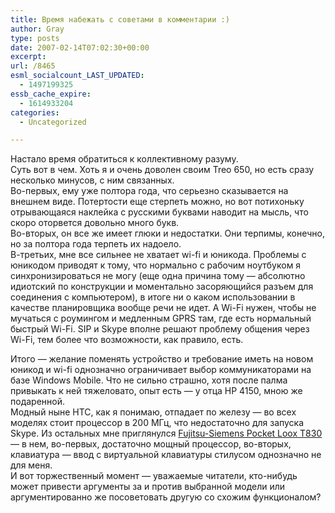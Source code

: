 ```yaml
---
title: Время набежать с советами в комментарии :)
author: Gray
type: posts
date: 2007-02-14T07:02:30+00:00
excerpt:
url: /8465
esml_socialcount_LAST_UPDATED:
  - 1497199325
essb_cache_expire:
  - 1614933204
categories:
  - Uncategorized

---
```








Настало время обратиться к коллективному разуму.  
Суть вот в чем. Хоть я и очень доволен своим Treo 650, но есть сразу несколько минусов, с ним связанных.  
Во-первых, ему уже полтора года, что серьезно сказывается на внешнем виде. Потертости еще стерпеть можно, но вот потихоньку отрывающаяся наклейка с русскими буквами наводит на мысль, что скоро оторвется довольно много букв.  
Во-вторых, он все же имеет глюки и недостатки. Они терпимы, конечно, но за полтора года терпеть их надоело.  
В-третьих, мне все сильнее не хватает wi-fi и юникода. Проблемы с юникодом приводят к тому, что нормально с рабочим ноутбуком я синхронизироваться не могу (еще одна причина тому &#8212; абсолютно идиотский по конструкции и моментально засоряющийся разъем для соединения с компьютером), в итоге ни о каком использовании в качестве планировщика вообще речи не идет. А Wi-Fi нужен, чтобы не мучаться с роумингом и медленным GPRS там, где есть нормальный быстрый Wi-Fi. SIP и Skype вполне решают проблему общения через Wi-Fi, тем более что возможности, как правило, есть.

Итого &#8212; желание поменять устройство и требование иметь на новом юникод и wi-fi однозначно ограничивает выбор коммуникаторами на базе Windows Mobile. Что не сильно страшно, хотя после палма привыкать к ней тяжеловато, опыт есть &#8212; у отца HP 4150, мною же подаренной.  
Модный ныне HTC, как я понимаю, отпадает по железу &#8212; во всех моделях стоит процессор в 200 МГц, что недостаточно для запуска Skype. Из остальных мне приглянулся <a href="http://market.yandex.ru/model.xml?hid=91015&modelid=922418" target="_blank">Fujitsu-Siemens Pocket Loox T830</a> &#8212; в нем, во-первых, достаточно мощный процессор, во-вторых, клавиатура &#8212; ввод с виртуальной клавиатуры стилусом однозначно не для меня.  
И вот торжественный момент &#8212; уважаемые читатели, кто-нибудь может привести аргументы за и против выбранной модели или аргументированно же посоветовать другую со схожим функционалом?